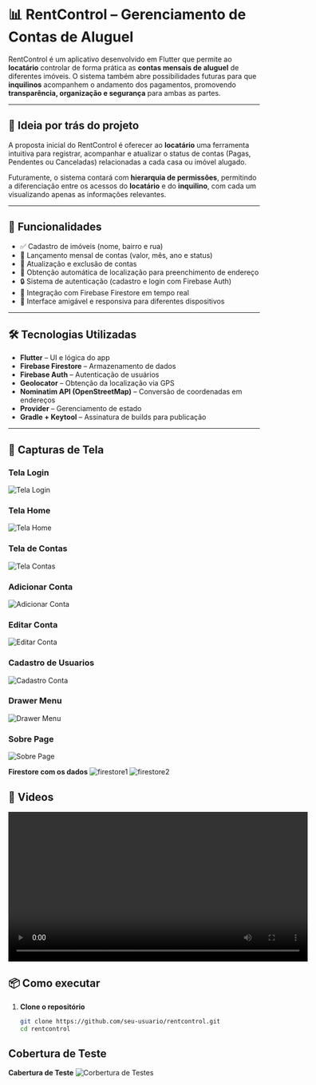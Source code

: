 # 📊 RentControl – Gerenciamento de Contas de Aluguel

RentControl é um aplicativo desenvolvido em Flutter que permite ao **locatário** controlar de forma prática as **contas mensais de aluguel** de diferentes imóveis. O sistema também abre possibilidades futuras para que **inquilinos** acompanhem o andamento dos pagamentos, promovendo **transparência, organização e segurança** para ambas as partes.

---

## 🧠 Ideia por trás do projeto

A proposta inicial do RentControl é oferecer ao **locatário** uma ferramenta intuitiva para registrar, acompanhar e atualizar o status de contas (Pagas, Pendentes ou Canceladas) relacionadas a cada casa ou imóvel alugado.

Futuramente, o sistema contará com **hierarquia de permissões**, permitindo a diferenciação entre os acessos do **locatário** e do **inquilino**, com cada um visualizando apenas as informações relevantes.

---

## 🚀 Funcionalidades

- ✅ Cadastro de imóveis (nome, bairro e rua)
- 📅 Lançamento mensal de contas (valor, mês, ano e status)
- 🔄 Atualização e exclusão de contas
- 📍 Obtenção automática de localização para preenchimento de endereço
- 🔒 Sistema de autenticação (cadastro e login com Firebase Auth)
- 📡 Integração com Firebase Firestore em tempo real
- 🧭 Interface amigável e responsiva para diferentes dispositivos

---

## 🛠️ Tecnologias Utilizadas

- **Flutter** – UI e lógica do app
- **Firebase Firestore** – Armazenamento de dados
- **Firebase Auth** – Autenticação de usuários
- **Geolocator** – Obtenção da localização via GPS
- **Nominatim API (OpenStreetMap)** – Conversão de coordenadas em endereços
- **Provider** – Gerenciamento de estado
- **Gradle + Keytool** – Assinatura de builds para publicação

---

## 📸 Capturas de Tela 

### Tela Login
![Tela Login](assets/images_readme/loginpage.png)
### Tela Home
![Tela Home](assets/images_readme/HomePage.png)
### Tela de Contas
![Tela Contas](assets/images_readme/contasPage.png)
### Adicionar Conta
![Adicionar Conta](assets/images_readme/contasDialogADD.png)
### Editar Conta
![Editar Conta](assets/images_readme/contaDialogEDIT.png)

### Cadastro de Usuarios
![Cadastro Conta](assets/images_readme/cadastroPage.png)

### Drawer Menu
![Drawer Menu](assets/images_readme/drawer.png)

### Sobre Page
![Sobre Page](assets/images_readme/sobrePage.png)

**Firestore com os dados**
![firestore1](assets/images_readme/firestore1.png)
![firestore2](assets/images_readme/firestore2.png)


## 📸 Videos
<video width="600" controls>
  <source src="assets/Videos/Controle de Aluguel - Google Chrome 2025-06-24 21-57-31.mp4" type="video/mp4">
  Seu navegador não suporta vídeo.
</video>


## 📦 Como executar

1. **Clone o repositório**  
   ```bash
   git clone https://github.com/seu-usuario/rentcontrol.git
   cd rentcontrol
## Cobertura de Teste
**Cabertura de Teste**
![Corbertura de Testes](assets/images_readme/cobertura%20de%20Testes.png)

